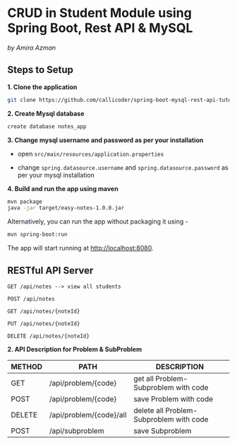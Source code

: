 # CRUD in Student Module using Spring Boot, Rest API & MySQL
*by Amira Azman*

## Steps to Setup

**1. Clone the application**

```bash
git clone https://github.com/callicoder/spring-boot-mysql-rest-api-tutorial.git
```

**2. Create Mysql database**
```bash
create database notes_app
```

**3. Change mysql username and password as per your installation**

+ open `src/main/resources/application.properties`

+ change `spring.datasource.username` and `spring.datasource.password` as per your mysql installation

**4. Build and run the app using maven**

```bash
mvn package
java -jar target/easy-notes-1.0.0.jar
```

Alternatively, you can run the app without packaging it using -

```bash
mvn spring-boot:run
```

The app will start running at <http://localhost:8080>.

## RESTful API Server ##

    GET /api/notes --> view all students
    
    POST /api/notes
    
    GET /api/notes/{noteId}
    
    PUT /api/notes/{noteId}
    
    DELETE /api/notes/{noteId}

**2. API Description for Problem & SubProblem**

METHOD | PATH | DESCRIPTION 
------------|-----|------------
GET | /api/problem/{code} | get all Problem-Subproblem with code
POST | /api/problem/{code} | save Problem with code
DELETE | /api/problem/{code}/all | delete all Problem-Subproblem with code
POST | /api/subproblem | save Subproblem



